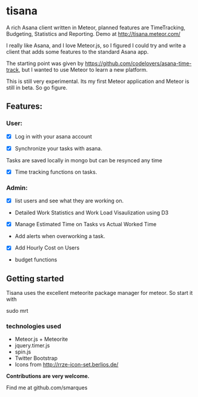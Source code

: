 tisana
======

A rich Asana client written in Meteor, planned features are TimeTracking, Budgeting, Statistics and Reporting. Demo at http://tisana.meteor.com/

I really like Asana, and I love Meteor.js, so I figured I could try and write a client that adds some features to the standard Asana app.

The starting point was given by https://github.com/codelovers/asana-time-track, but I wanted to use Meteor to learn a new platform.

This is still very experimental. Its my first Meteor application and Meteor is still in beta. So go figure.

## Features:

### User:


- [x] Log in with your asana account

- [x] Synchronize your tasks with asana.

Tasks are saved locally in mongo but can be resynced any time

- [x] Time tracking functions on tasks.


### Admin:

- [x] list users and see what they are working on.

- Detailed Work Statistics and Work Load Visaulization using D3

- [x] Manage Estimated Time on Tasks vs Actual Worked Time

- Add alerts when overworking a task.

- [x] Add Hourly Cost on Users 

- budget functions


## Getting started

Tisana uses the excellent meteorite package manager for meteor. So start it with 

sudo mrt

###  technologies used

- Meteor.js + Meteorite
- jquery.timer.js
- spin.js
- Twitter Bootstrap
- Icons from http://rrze-icon-set.berlios.de/

**Contributions are very welcome.**

Find me at github.com/smarques





